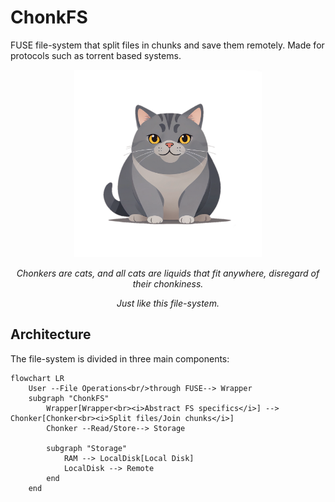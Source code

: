 # ChonkFS

FUSE file-system that split files in chunks and save them remotely.
Made for protocols such as torrent based systems. 

<p align="center">
<img src="./assets/chonker.png" alt="avatar" width="300"/>
</p>

<p align="center">
<i>Chonkers are cats, and all cats are liquids that fit anywhere, disregard of their chonkiness.</i>
</p>

<p align="center">
<i>Just like this file-system.</i>
</p>


## Architecture

The file-system is divided in three main components:

```mermaid
flowchart LR
    User --File Operations<br/>through FUSE--> Wrapper
    subgraph "ChonkFS"
        Wrapper[Wrapper<br><i>Abstract FS specifics</i>] --> Chonker[Chonker<br><i>Split files/Join chunks</i>]
        Chonker --Read/Store--> Storage

        subgraph "Storage"
            RAM --> LocalDisk[Local Disk] 
            LocalDisk --> Remote
        end
    end
```